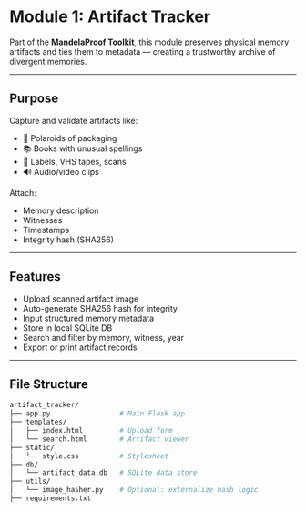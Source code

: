 #  Module 1: Artifact Tracker

Part of the **MandelaProof Toolkit**, this module preserves physical memory artifacts and ties them to metadata — creating a trustworthy archive of divergent memories.

---

##  Purpose

Capture and validate artifacts like:
- 📸 Polaroids of packaging
- 📚 Books with unusual spellings
- 🧾 Labels, VHS tapes, scans
- 🔊 Audio/video clips

Attach:
- Memory description
- Witnesses
- Timestamps
- Integrity hash (SHA256)

---

##  Features

- Upload scanned artifact image
- Auto-generate SHA256 hash for integrity
- Input structured memory metadata
- Store in local SQLite DB
- Search and filter by memory, witness, year
- Export or print artifact records

---

##  File Structure

```bash
artifact_tracker/
├── app.py                 # Main Flask app
├── templates/
│   ├── index.html         # Upload form
│   └── search.html        # Artifact viewer
├── static/
│   └── style.css          # Stylesheet
├── db/
│   └── artifact_data.db   # SQLite data store
├── utils/
│   └── image_hasher.py    # Optional: externalize hash logic
├── requirements.txt
